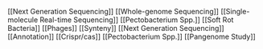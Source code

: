 [[Next Generation Sequencing]]
[[Whole-genome Sequencing]]
[[Single-molecule Real-time Sequencing]]
[[Pectobacterium Spp.]]
[[Soft Rot Bacteria]]
[[Phages]]
[[Synteny]]
[[Next Generation Sequencing]]
[[Annotation]]
[[Crispr/cas]]
[[Pectobacterium Spp.]]
[[Pangenome Study]]
